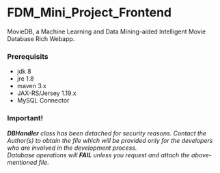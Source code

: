# FDM_Mini_Project_Frontend
MovieDB, a Machine Learning and Data Mining-aided Intelligent Movie Database Rich Webapp.

### Prerequisits
- jdk 8
- jre 1.8
- maven 3.x
- JAX-RS/Jersey 1.19.x
- MySQL Connector

### Important!
_**DBHandler** class has been detached for security reasons. Contact the Author(s) to obtain the file which will be provided only for the developers who are involved in the development process._  
_Database operations will **FAIL** unless you request and attach the above-mentioned file._
